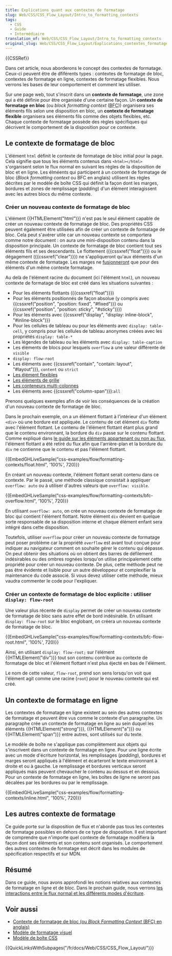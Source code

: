 ```yaml
---
title: Explications quant aux contextes de formatage
slug: Web/CSS/CSS_Flow_Layout/Intro_to_formatting_contexts
tags:
  - CSS
  - Guide
  - Intermédiaire
translation_of: Web/CSS/CSS_Flow_Layout/Intro_to_formatting_contexts
original_slug: Web/CSS/CSS_Flow_Layout/Explications_contextes_formatage
---
```

<div>{{CSSRef}}</div>

<p>Dans cet article, nous aborderons le concept des contextes de formatage. Ceux-ci peuvent être de dfiférents types : contextes de formatage de bloc, contextes de formatage en ligne, contextes de formatage flexibles. Nous verrons les bases de leur comportement et comment les utiliser.</p>

<p>Sur une page web, tout s'inscrit dans un <strong>contexte de formatage</strong>, une zone qui a été définie pour être organisée d'une certaine façon. Un <strong>contexte de formatage en bloc</strong> (ou <em>block formatting context</em> (<abbr title="Block Formatting Context">BFC</abbr>)) organisera ses éléments fils selon une disposition en bloc, un <strong>contexte de formatage flexible</strong> organisera ses éléments fils comme des objets flexibles, etc. Chaque contexte de formatage possède des règles spécifiques qui décrivent le comportement de la disposition pour ce contexte.</p>

<h2 id="Le_contexte_de_formatage_de_bloc">Le contexte de formatage de bloc</h2>

<p>L'élément <code>html</code> définit le contexte de formatage de bloc initial pour la page. Cela signifie que tous les éléments contenus dans <code>&lt;html&gt;&lt;/html&gt;</code> s'organisent selon le flux normal en suivant les règles de la disposition de bloc et en ligne. Les élméents qui participent à un contexte de formatage de bloc (<em>Block formatting context</em> ou BFC en anglais) utilisent les règles décrites par le modèle de boîte CSS qui définit la façon dont les marges, bordures et zones de remplissage (<em>padding</em>) d'un élément interagissent avec les autres blocs du même contexte.</p>

<h3 id="Créer_un_nouveau_contexte_de_formatage_de_bloc">Créer un nouveau contexte de formatage de bloc</h3>

<p>L'élément {{HTMLElement("html")}} n'est pas le seul élément capable de créer un nouveau contexte de formatage de bloc. Des propriétés CSS peuvent également être utilisées afin de créer un contexte de formatage de bloc. Cela peut s'avérer utile car un nouveau contexte se comportera comme notre document : on aura une mini-disposition contenu dans la disposition principale. Un contexte de formatage de bloc contient tout ses éléments fils et ses descendants. Le flottement ({{cssxref("float")}}) ou le dégagement ({{cssxref("clear")}}) ne s'appliqueront qu'aux éléments d'un même contexte de formatage. Les marges ne <a href="/fr/docs/Web/CSS/Modèle_de_boîte_CSS/Fusion_des_marges">fusionneront</a> que pour des éléments d'un même contexte formatage.</p>

<p>Au delà de l'élément racine du document (ici l'élément <code>html</code>), un nouveau contexte de formatage de bloc est créé dans les situations suivantes :</p>

<ul>
 <li>Pour les éléments flottants ({{cssxref("float")}})</li>
 <li>Pour les éléments positionnés de façon absolue (y compris avec {{cssxref("position", "position: fixed", "#fixed")}} ou {{cssxref("position", "position: sticky", "#sticky")}})</li>
 <li>Pour les éléments avec {{cssxref("display", "display: inline-block", "#inline-block")}}</li>
 <li>Pour les cellules de tableau ou pour les éléments avec <code>display: table-cell</code>, y compris pour les cellules de tableau anonymes créées avec les propriétés <code>display: table-*</code></li>
 <li>Les légendes de tableau ou les éléments avec <code>display: table-caption</code></li>
 <li>Les éléments de blocs pour lesquels <code>overflow</code> a une valeur différente de <code>visible</code></li>
 <li><code>display: flow-root</code></li>
 <li>Les éléments avec {{cssxref("contain", "contain: layout", "#layout")}}, <code>content</code> ou <code>strict</code></li>
 <li><a href="/fr/docs/Web/CSS/CSS_Flexible_Box_Layout/Concepts_de_base_flexbox">Les élément flexibles</a></li>
 <li><a href="/fr/docs/Web/CSS/CSS_Grid_Layout/Les_concepts_de_base">Les éléments de grille</a></li>
 <li><a href="fr/docs/Web/CSS/CSS_Columns/Concepts_base_multi-colonnes">Les conteneurs multi-colonnes</a></li>
 <li>Les éléments avec {{cssxref("column-span")}}:<code>all</code></li>
</ul>

<p>Prenons quelques exemples afin de voir les conséquences de la création d'un nouveau contexte de formatage de bloc.</p>

<p>Dans le prochain exemple, on a un élément flottant à l'intérieur d'un élément <code>&lt;div&gt;</code> où une bordure est appliquée. Le contenu de cet élément <code>div</code> flotte avec l'élément flottant. Le contenu de l'élément flottant étant plus grand que le contenu environnant, la bordure du <code>div</code> passe sur le contenu flottant. Comme expliqué dans <a href="/en-US/docs/Web/CSS/CSS_Flow_Layout/In_Flow_and_Out_of_Flow">le guide sur les éléments appartenant ou non au flux</a>, l'élément flottant a été retiré du flux afin que l'arrière-plan et la bordure du <code>div</code> ne contienne que le contenu et pas l'élément flottant.</p>

<p>{{EmbedGHLiveSample("css-examples/flow/formatting-contexts/float.html", '100%', 720)}}</p>

<p>En créant un nouveau contexte, l'élément flottant serait contenu dans ce contexte. Par le passé, une méthode classique consistait à appliquer <code>overflow: auto</code> ou à utiliser d'autres valeurs que <code>overflow: visible</code>.</p>

<p>{{EmbedGHLiveSample("css-examples/flow/formatting-contexts/bfc-overflow.html", '100%', 720)}}</p>

<p>En utilisant <code>overflow: auto</code>, on crée un nouveau contexte de formatage de bloc qui contient l'élément flottant. Notre élément <code>div</code> devient en quelque sorte responsable de sa disposition interne et chaque élément enfant sera intégré dans cette disposition.</p>

<p>Toutefois, utiliser <code>overflow</code> pour créer un nouveau contexte de formatage peut poser problème car la propriété <code>overflow</code> est avant tout conçue pour indiquer au navigateur comment on souhaite gérer le contenu qui dépasse. On peut obtenir des situations où on obtient des barres de défilement indésirables ou des ombres rognées lorsqu'on utilise principalement cette propriété pour créer un nouveau contexte. De plus, cette méthode peut ne pas être évidente et lisible pour un autre développeur et complexifier la maintenance du code associé. Si vous devez utiliser cette méthode, mieux vaudra commenter le code pour l'expliquer.</p>

<h3 id="Créer_un_contexte_de_formatage_de_bloc_explicite_utiliser_display_flow-root">Créer un contexte de formatage de bloc explicite : utiliser <code>display: flow-root</code></h3>

<p>Une valeur plus récente de <code>display</code> permet de créer un nouveau contexte de formatage de bloc sans autre effet de bord indésirable. En utilisant <code>display: flow-root</code> sur le bloc englobant, on créera un nouveau contexte de formatage de bloc.</p>

<p>{{EmbedGHLiveSample("css-examples/flow/formatting-contexts/bfc-flow-root.html", '100%', 720)}}</p>

<p>Ainsi, en utilisant <code>display: flow-root;</code> sur l'élément {{HTMLElement("div")}} tout son contenu contribue au contexte de formatage de bloc et l'élément flottant n'est plus éjecté en bas de l'élément.</p>

<p>Le nom de cette valeur, <code>flow-root</code>, prend son sens lorsqu'on voit que l'élément agit comme une racine (<code>root</code>) pour le nouveau contexte qui est créé.</p>

<h2 id="Un_contexte_de_formatage_en_ligne">Un contexte de formatage en ligne</h2>

<p>Les contextes de formatage en ligne existent au sein des autres contextes de formatage et peuvent être vus comme le contexte d'un paragraphe. Un paragraphe crée un contexte de formatage en ligne au sein duquel les éléments {{HTMLElement("strong")}}, {{HTMLElement("a")}} ou {{HTMLElement("span")}} entre autres, sont utilisés sur du texte.</p>

<p>Le modèle de boîte ne s'applique pas complètement aux objets qui s'inscrivent dans un contexte de formatage en ligne. Pour une ligne écrite avec un mode d'écriture horizontal, les remplissages (<em>padding</em>), bordures et marges seront appliqués à l'élément et écarteront le texte environnant à droite et ou à gauche. Le remplissage et bordures verticaux seront appliqués mais peuvent chevaucher le contenu au dessus et en dessous. Pour un contexte de formatage en ligne, les boîtes de ligne ne seront pas décalées par les bordures ou par le remplissage.</p>

<p>{{EmbedGHLiveSample("css-examples/flow/formatting-contexts/inline.html", '100%', 720)}}</p>

<h2 id="Les_autres_contexte_de_formatage">Les autres contexte de formatage</h2>

<p>Ce guide porte sur la disposition de flux et n'aborde pas tous les contextes de formatage possibles en dehors de ce type de disposition. Il est important de comprendre que n'importe quel contexte de formatage modifiera la façon dont ses éléments et son contenu sont organisés. Le comportement des autres contextes de formatage est décrit dans les modules de spécification respectifs et sur MDN.</p>

<h2 id="Résumé">Résumé</h2>

<p>Dans ce guide, nous avons approfondi les notions relatives aux contextes de formatage en ligne et de bloc. Dans le prochain guide, nous verrons <a href="/fr/docs/Web/CSS/CSS_Flow_Layout/Disposition_flux_et_modes_écriture">les interactions entre le flux normal et les différents modes d'écriture</a>.</p>

<h2 id="Voir_aussi">Voir aussi</h2>

<ul>
 <li><a href="/fr/docs/Web/CSS/Block_formatting_context">Contexte de formatage de bloc (ou <em>Block Formatting Context</em> (BFC) en anglais)</a></li>
 <li><a href="/fr/docs/Web/CSS/Modèle_de_mise_en_forme_visuelle">Modèle de formatage visuel</a></li>
 <li><a href="/fr/docs/Web/CSS/Modèle_de_boîte_CSS">Modèle de boîte CSS</a></li>
</ul>

<div>{{QuickLinksWithSubpages("/fr/docs/Web/CSS/CSS_Flow_Layout/")}}</div>
